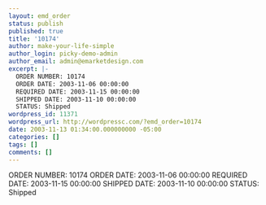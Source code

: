 ```yaml
---
layout: emd_order
status: publish
published: true
title: '10174'
author: make-your-life-simple
author_login: picky-demo-admin
author_email: admin@emarketdesign.com
excerpt: |-
  ORDER NUMBER: 10174
  ORDER DATE: 2003-11-06 00:00:00
  REQUIRED DATE: 2003-11-15 00:00:00
  SHIPPED DATE: 2003-11-10 00:00:00
  STATUS: Shipped
wordpress_id: 11371
wordpress_url: http://wordpressc.com/?emd_order=10174
date: 2003-11-13 01:34:00.000000000 -05:00
categories: []
tags: []
comments: []
---
```

ORDER NUMBER: 10174
ORDER DATE: 2003-11-06 00:00:00
REQUIRED DATE: 2003-11-15 00:00:00
SHIPPED DATE: 2003-11-10 00:00:00
STATUS: Shipped
